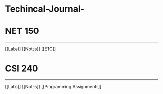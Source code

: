 # Techincal-Journal-

# NET 150
---
[(Labs)]
[[Notes]]
[[ETC]]

# CSI 240
---
[[Labs]]
[[Notes]]
[[Programming Assignments]]

